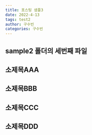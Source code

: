 ```yaml
---
title: 포스팅 샘플3
date: 2022-4-13
tags: test2
author: 구수빈
categories: 구수빈
---
```

## sample2 폴더의 세번째 파일

## 소제목AAA

## 소제목BBB

## 소제목CCC

## 소제목DDD
